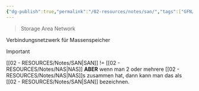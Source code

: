 ```yaml
---
{"dg-publish":true,"permalink":"/02-resources/notes/san/","tags":["GFN/prüfungsrelevant/AP1","netzwerk","speicher"],"noteIcon":"","updated":"2025-08-26T16:35:07.000+02:00"}
---
```


> Storage Area Network 

Verbindungsnetzwerk für Massenspeicher

>[!important] 
>[[02 - RESOURCES/Notes/SAN\|SAN]]  != [[02 - RESOURCES/Notes/NAS\|NAS]]
>**ABER** wenn man 2 oder mehrere [[02 - RESOURCES/Notes/NAS\|NAS]]s zusammen hat, dann kann man das als [[02 - RESOURCES/Notes/SAN\|SAN]] bezeichnen.
